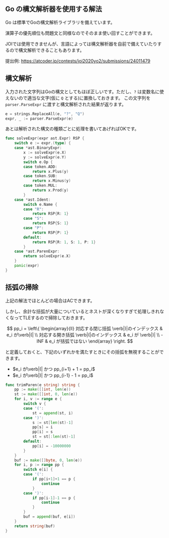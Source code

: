 ## Go の構文解析器を使用する解法

Go は標準でGoの構文解析ライブラリを備えています。

演算子の優先順位も問題文と同様なのでそのまま使い回すことができます。

JOIでは使用できませんが、言語によっては構文解析器を自前で備えていたりするので構文解析できることもあります。

提出例: https://atcoder.jp/contests/joi2020yo2/submissions/24011479

## 構文解析

入力された文字列はGoの構文としてもほぼ正しいです。ただし、`?` は変数名に使えないので適当な文字(仮に `Q` とする)に置換しておきます。
この文字列を `parser.ParseExpr` に渡すと構文解析された結果が返ります。

```Go
e = strings.ReplaceAll(e, "?", "Q")
expr, _ := parser.ParseExpr(e)
```

あとは解析された構文の種類ごとに処理を書いてあげればOKです。

```go
func solveExpr(expr ast.Expr) RSP {
	switch e := expr.(type) {
	case *ast.BinaryExpr:
		x := solveExpr(e.X)
		y := solveExpr(e.Y)
		switch e.Op {
		case token.ADD:
			return x.Plus(y)
		case token.SUB:
			return x.Minus(y)
		case token.MUL:
			return x.Prod(y)
		}
	case *ast.Ident:
		switch e.Name {
		case "R":
			return RSP{R: 1}
		case "S":
			return RSP{S: 1}
		case "P":
			return RSP{P: 1}
		default:
			return RSP{R: 1, S: 1, P: 1}
		}
	case *ast.ParenExpr:
		return solveExpr(e.X)
	}
	panic(expr)
}
```

## 括弧の掃除

上記の解法でほとんどの場合はACできます。

しかし、余計な括弧が大量についているとネストが深くなりすぎて処理しきれなくなってTLEするので掃除しておきます。

$$
pp_i  =  \left\{
\begin{array}{ll}
対応する閉じ括弧 \verb|)|のインデックス & e_i が\verb|(| \\
対応する開き括弧 \verb|(|のインデックス & e_i が \verb|)| \\
-INF & e_i が括弧ではない
\end{array}
\right.
$$

と定義しておくと、下記のいずれかを満たすときにその括弧を無視することができます。

- $e_i が\verb|(| かつ pp_{i+1} +  1 = pp_i$
- $e_i が\verb|)| かつ pp_{i-1}  -  1 = pp_i$

```go
func trimParen(e string) string {
	pp := make([]int, len(e))
	st := make([]int, 0, len(e))
	for i, v := range e {
		switch v {
		case '(':
			st = append(st, i)
		case ')':
			s := st[len(st)-1]
			pp[s] = i
			pp[i] = s
			st = st[:len(st)-1]
		default:
			pp[i] = -10000000
		}
	}
	buf := make([]byte, 0, len(e))
	for i, p := range pp {
		switch e[i] {
		case '(':
			if pp[i+1]+1 == p {
				continue
			}
		case ')':
			if pp[i-1]-1 == p {
				continue
			}
		}
		buf = append(buf, e[i])
	}
	return string(buf)
}
```